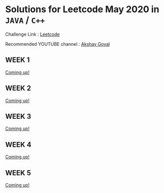 # Solutions for Leetcode May 2020 in `JAVA` / `C++` 

Challenge Link : [Leetcode](https://leetcode.com/explore/challenge/card/may-leetcoding-challenge/)

Recommended YOUTUBE channel : [Akshay Goyal](https://www.youtube.com/playlist?list=PLk3HmtBxW9XWOVr8KgHHSTExTZgl354ia)


## WEEK 1

[Coming up!](https://leetcode.com/explore/challenge/card/may-leetcoding-challenge/)

## WEEK 2

[Coming up!](https://leetcode.com/explore/challenge/card/may-leetcoding-challenge/)


## WEEK 3

[Coming up!](https://leetcode.com/explore/challenge/card/may-leetcoding-challenge/)

## WEEK 4

[Coming up!](https://leetcode.com/explore/challenge/card/may-leetcoding-challenge/)

## WEEK 5

[Coming up!](https://leetcode.com/explore/challenge/card/may-leetcoding-challenge/)
